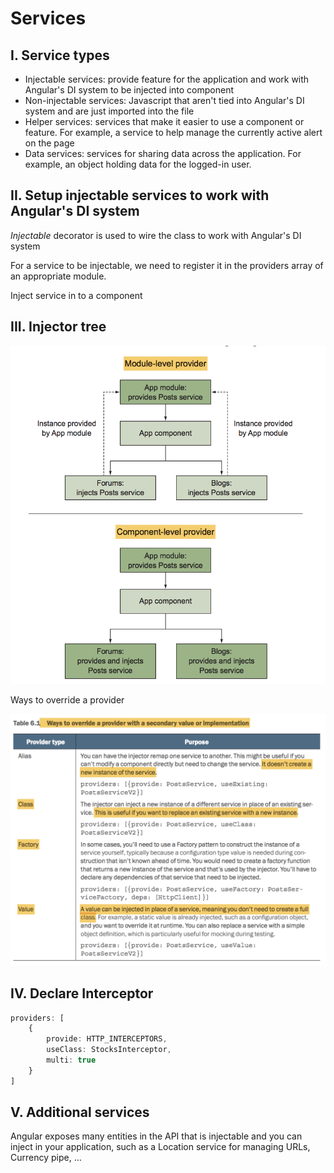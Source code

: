 # Services

## I. Service types

* Injectable services: provide feature for the application and work with Angular's DI system to be injected into component
* Non-injectable services: Javascript that aren't tied into Angular's DI system and are just imported into the file
* Helper services: services that make it easier to use a component or feature. For example, a service to help manage the currently active alert on the page
* Data services: services for sharing data across the application. For example, an object holding data for the logged-in user.

## II. Setup injectable services to work with Angular's DI system

*Injectable* decorator is used to wire the class to work with Angular's DI system

For a service to be injectable, we need to register it in the providers array of an appropriate module.

Inject service in to a component

## III. Injector tree

![injector tree](./asset/injector-tree.png)

Ways to override a provider

![override provider](./asset/override-provider.png)

## IV. Declare Interceptor

``` typescript
providers: [
    {
        provide: HTTP_INTERCEPTORS,
        useClass: StocksInterceptor,
        multi: true
    }
]
```

## V. Additional services

Angular exposes many entities in the API that is injectable and you can inject in your application, such as a Location service for managing URLs, Currency pipe, ...